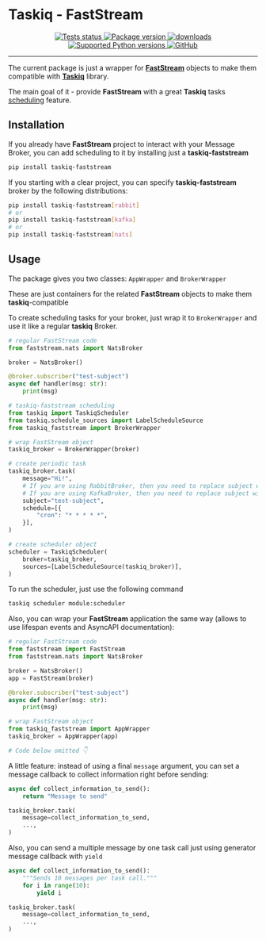 # Taskiq - FastStream

<p align="center">
    <a href="https://github.com/taskiq-python/taskiq-faststream/actions/workflows/test.yml" target="_blank">
        <img src="https://github.com/taskiq-python/taskiq-faststream/actions/workflows/test.yml/badge.svg" alt="Tests status"/>
    </a>
    <a href="https://pypi.org/project/taskiq-faststream/" target="_blank">
        <img src="https://img.shields.io/pypi/v/taskiq-faststream?label=pypi%20package" alt="Package version">
    </a>
    <a href="https://pepy.tech/project/taskiq-faststream" target="_blank">
        <img src="https://static.pepy.tech/personalized-badge/taskiq-faststream?period=month&units=international_system&left_color=grey&right_color=blue" alt="downloads"/>
    </a>
    <a href="https://pypi.org/project/taskiq-faststream" target="_blank">
        <img src="https://img.shields.io/pypi/pyversions/taskiq-faststream.svg" alt="Supported Python versions">
    </a>
    <a href="https://github.com/taskiq-python/taskiq-faststream/blob/master/LICENSE" target="_blank">
        <img alt="GitHub" src="https://img.shields.io/github/license/taskiq-python/taskiq-faststream?color=%23007ec6">
    </a>
</p>

---

The current package is just a wrapper for [**FastStream**](https://faststream.airt.ai/0.2/?utm_source=github&utm_medium=acquisition&utm_campaign=measure) objects to make them compatible with [**Taskiq**](https://taskiq-python.github.io/) library.

The main goal of it - provide **FastStream** with a great **Taskiq** tasks [scheduling](https://taskiq-python.github.io/guide/scheduling-tasks.html) feature.

## Installation

If you already have **FastStream** project to interact with your Message Broker, you can add scheduling to it by installing just a **taskiq-faststream**

```bash
pip install taskiq-faststream
```

If you starting with a clear project, you can specify **taskiq-faststream** broker by the following distributions:

```bash
pip install taskiq-faststream[rabbit]
# or
pip install taskiq-faststream[kafka]
# or
pip install taskiq-faststream[nats]
```

## Usage

The package gives you two classes: `AppWrapper` and `BrokerWrapper`

These are just containers for the related **FastStream** objects to make them **taskiq**-compatible

To create scheduling tasks for your broker, just wrap it to `BrokerWrapper` and use it like a regular **taskiq** Broker.

```python
# regular FastStream code
from faststream.nats import NatsBroker

broker = NatsBroker()

@broker.subscriber("test-subject")
async def handler(msg: str):
    print(msg)

# taskiq-faststream scheduling
from taskiq import TaskiqScheduler
from taskiq.schedule_sources import LabelScheduleSource
from taskiq_faststream import BrokerWrapper

# wrap FastStream object
taskiq_broker = BrokerWrapper(broker)

# create periodic task
taskiq_broker.task(
    message="Hi!",
    # If you are using RabbitBroker, then you need to replace subject with queue.
    # If you are using KafkaBroker, then you need to replace subject with topic.
    subject="test-subject",
    schedule=[{
        "cron": "* * * * *",
    }],
)

# create scheduler object
scheduler = TaskiqScheduler(
    broker=taskiq_broker,
    sources=[LabelScheduleSource(taskiq_broker)],
)
```

To run the scheduler, just use the following command

```bash
taskiq scheduler module:scheduler
```

Also, you can wrap your **FastStream** application the same way (allows to use lifespan events and AsyncAPI documentation):

```python
# regular FastStream code
from faststream import FastStream
from faststream.nats import NatsBroker

broker = NatsBroker()
app = FastStream(broker)

@broker.subscriber("test-subject")
async def handler(msg: str):
    print(msg)

# wrap FastStream object
from taskiq_faststream import AppWrapper
taskiq_broker = AppWrapper(app)

# Code below omitted 👇
```

A little feature: instead of using a final `message` argument, you can set a message callback to collect information right before sending:

```python
async def collect_information_to_send():
    return "Message to send"

taskiq_broker.task(
    message=collect_information_to_send,
    ...,
)
```

Also, you can send a multiple message by one task call just using generator message callback with `yield`

```python
async def collect_information_to_send():
    """Sends 10 messages per task call."""
    for i in range(10):
        yield i

taskiq_broker.task(
    message=collect_information_to_send,
    ...,
)
```
